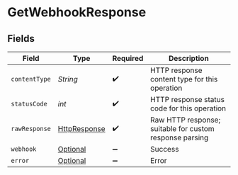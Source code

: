 # GetWebhookResponse


## Fields

| Field                                                                                                                         | Type                                                                                                                          | Required                                                                                                                      | Description                                                                                                                   |
| ----------------------------------------------------------------------------------------------------------------------------- | ----------------------------------------------------------------------------------------------------------------------------- | ----------------------------------------------------------------------------------------------------------------------------- | ----------------------------------------------------------------------------------------------------------------------------- |
| `contentType`                                                                                                                 | *String*                                                                                                                      | :heavy_check_mark:                                                                                                            | HTTP response content type for this operation                                                                                 |
| `statusCode`                                                                                                                  | *int*                                                                                                                         | :heavy_check_mark:                                                                                                            | HTTP response status code for this operation                                                                                  |
| `rawResponse`                                                                                                                 | [HttpResponse<InputStream>](https://docs.oracle.com/en/java/javase/11/docs/api/java.net.http/java/net/http/HttpResponse.html) | :heavy_check_mark:                                                                                                            | Raw HTTP response; suitable for custom response parsing                                                                       |
| `webhook`                                                                                                                     | [Optional<Webhook>](../../models/components/Webhook.md)                                                                       | :heavy_minus_sign:                                                                                                            | Success                                                                                                                       |
| `error`                                                                                                                       | [Optional<Error>](../../models/components/Error.md)                                                                           | :heavy_minus_sign:                                                                                                            | Error                                                                                                                         |